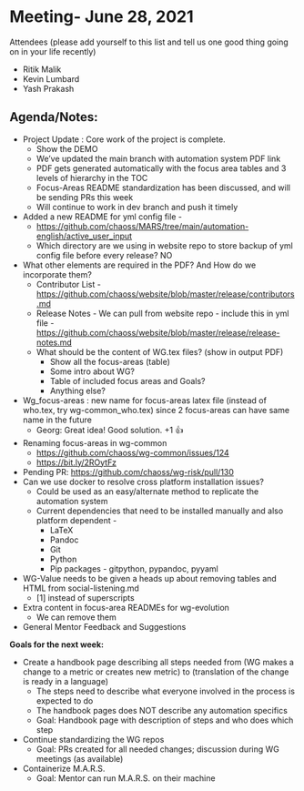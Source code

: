 # Meeting- June 28, 2021

Attendees (please add yourself to this list and tell us one good thing going on in your life recently)
 
- Ritik Malik
- Kevin Lumbard 
- Yash Prakash

## Agenda/Notes:

- Project Update : Core work of the project is complete.
    - Show the DEMO
    - We’ve updated the main branch with automation system
    PDF link
    - PDF gets generated automatically with the focus area tables and 3 levels of hierarchy in the TOC
    - Focus-Areas README standardization has been discussed, and will be sending PRs this week
    - Will continue to work in dev branch and push it timely
- Added a new README for yml config file -
    - https://github.com/chaoss/MARS/tree/main/automation-english/active_user_input
    - Which directory are we using in website repo to store backup of yml config file before every release?
    NO
- What other elements are required in the PDF? And How do we incorporate them?
  - Contributor List
        - https://github.com/chaoss/website/blob/master/release/contributors.md
  - Release Notes
        - We can pull from website repo - include this in yml file
        - https://github.com/chaoss/website/blob/master/release/release-notes.md
  - What should be the content of WG.tex files? (show in output PDF)
      - Show all the focus-areas (table)
      - Some intro about WG?
      - Table of included focus areas and Goals?
      - Anything else?
- Wg_focus-areas : new name for focus-areas latex file (instead of who.tex, try wg-common_who.tex) since 2 focus-areas can have same name in the future
    - Georg: Great idea! Good solution. +1 👍
- Renaming focus-areas in wg-common
    - https://github.com/chaoss/wg-common/issues/124
    - https://bit.ly/2ROytFz
- Pending PR: https://github.com/chaoss/wg-risk/pull/130
- Can we use docker to resolve cross platform installation issues?
    - Could be used as an easy/alternate method to replicate the automation system
    - Current dependencies that need to be installed manually and also platform dependent -
        - LaTeX
        - Pandoc
        - Git
        - Python
        - Pip packages - gitpython, pypandoc, pyyaml
- WG-Value needs to be given a heads up about removing tables and HTML from social-listening.md 
    - [1] instead of superscripts
- Extra content in focus-area READMEs for wg-evolution
    - We can remove them
- General Mentor Feedback and Suggestions

**Goals for the next week:**

- Create a handbook page describing all steps needed from (WG makes a change to a metric or creates new metric) to (translation of the change is ready in a language)
    - The steps need to describe what everyone involved in the process is expected to do
    - The handbook pages does NOT describe any automation specifics
    - Goal: Handbook page with description of steps and who does which step
- Continue standardizing the WG repos
    - Goal: PRs created for all needed changes; discussion during WG meetings (as available)
- Containerize M.A.R.S. 
    - Goal: Mentor can run M.A.R.S. on their machine
